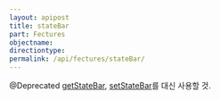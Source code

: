 ```yaml
---
layout: apipost
title: stateBar
part: Fectures
objectname: 
directiontype: 
permalink: /api/fectures/stateBar/
---
```



@Deprecated [getStateBar](/api/fectures/), [setStateBar](/api/fectures/)를 대신 사용할 것.
